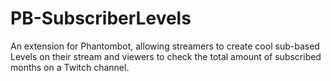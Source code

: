 # PB-SubscriberLevels
An extension for Phantombot, allowing streamers to create cool sub-based Levels on their stream and viewers to check the total amount of subscribed months on a Twitch channel.
